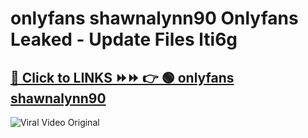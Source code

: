 
 # onlyfans shawnalynn90 Onlyfans Leaked - Update Files lti6g

## <h2><a href="https://clipsfans.com/onlyfans_shawnalynn90&ref=git">🔗 Click to LINKS ⏩⏩ 👉 🟢 onlyfans shawnalynn90 </a></h2>

<a href="https://clipsfans.com/onlyfans_shawnalynn90&ref=git" rel="nofollow" data-target="animated-image.originalLink"><img src="https://i.ibb.co.com/xMMVF88/686577567.gif" alt="Viral Video Original" style="max-width: 100%; display: inline-block;" data-target="animated-image.originalImage"></a>

